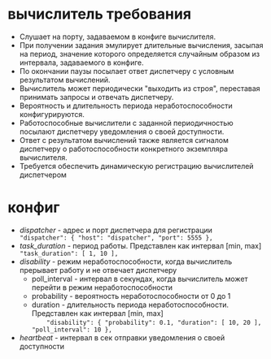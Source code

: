 # вычислитель требования
* Слушает на порту, задаваемом в конфиге вычислителя. 
* При получении задания эмулирует длительные вычисления, засыпая на период, значение которого определяется случайным образом из интервала, задаваемого в конфиге. 
* По окончании паузы посылает ответ диспетчеру с условным результатом вычислений. 
* Вычислитель может периодически "выходить из строя", переставая принимать запросы и отвечать диспетчеру. 
* Вероятность и длительность периода неработоспособности конфигурируются. 
* Работоспособные вычислители с заданной периодичностью посылают диспетчеру уведомления о своей доступности. 
* Ответ с результатом вычислений также является сигналом диспетчеру о работоспособности конкретного экземпляра вычислителя.
* Требуется обеспечить динамическую регистрацию вычислителей диспетчером


# конфиг
* _dispatcher_ - адрес и порт диспетчера для регистрации
`    "dispatcher": {
        "host": "dispatcher",
        "port": 5555
    },`
* _task_duration_ - период работы. Представлен как интервал [min, max]
`    "task_duration": [
        1,
        10
    ],`
* _disability_ - режим неработоспособности, когда вычислитель прерывает работу и не отвечает диспетчеру
    * poll_interval - интервал в секундах, когда вычислитель может перейти в режим неработоспособности  
    * probability - вероятность неработоспособности от 0 до 1
    * duration - длительность периода неработоспособности. Представлен как интервал [min, max]    
`    "disability": {
        "probability": 0.1,
        "duration": [
            10,
            20
        ],
        "poll_interval": 10
    },`
* _heartbeat_ - интервал в сек отправки уведомления о своей доступности
  

